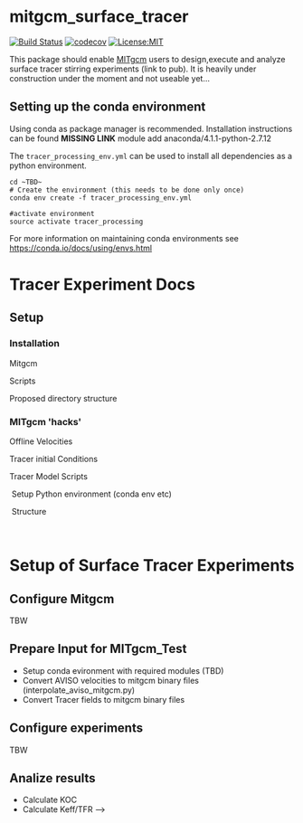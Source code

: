 # mitgcm_surface_tracer
[![Build Status](https://travis-ci.org/jbusecke/mitgcm_surface_tracer.svg?branch=master)](https://travis-ci.org/jbusecke/mitgcm_surface_tracer)
[![codecov](https://codecov.io/gh/jbusecke/mitgcm_surface_tracer/branch/master/graph/badge.svg)](https://codecov.io/gh/jbusecke/mitgcm_surface_tracer)
[![License:MIT](https://img.shields.io/badge/License-MIT-lightgray.svg?style=flt-square)](https://opensource.org/licenses/MIT)

This package should enable [MITgcm](http://mitgcm.org) users to design,execute and analyze surface tracer stirring experiments (link to pub).
It is heavily under construction under the moment and not useable yet...


## Setting up the conda environment
Using conda as package manager is recommended. Installation instructions can be found **MISSING LINK**
module add anaconda/4.1.1-python-2.7.12

The `tracer_processing_env.yml`
can be used to install all dependencies as a python environment.
```
cd ~TBD~
# Create the environment (this needs to be done only once)
conda env create -f tracer_processing_env.yml

#activate environment
source activate tracer_processing
```
For more information on maintaining conda environments see https://conda.io/docs/using/envs.html



# Tracer Experiment Docs

## Setup

### Installation

Mitgcm

Scripts

Proposed directory structure

### MITgcm 'hacks'

Offline Velocities

Tracer initial Conditions

Tracer Model Scripts

​	Setup Python environment (conda env etc)

​	Structure

​

# Setup of Surface Tracer Experiments

## Configure Mitgcm

TBW

## Prepare Input for MITgcm_Test

- Setup conda evironment with required modules (TBD)
- Convert AVISO velocities to mitgcm binary files (interpolate_aviso_mitgcm.py)
- Convert Tracer fields to mitgcm binary files

## Configure experiments

TBW

## Analize results

- Calculate KOC
- Calculate Keff/TFR -->
